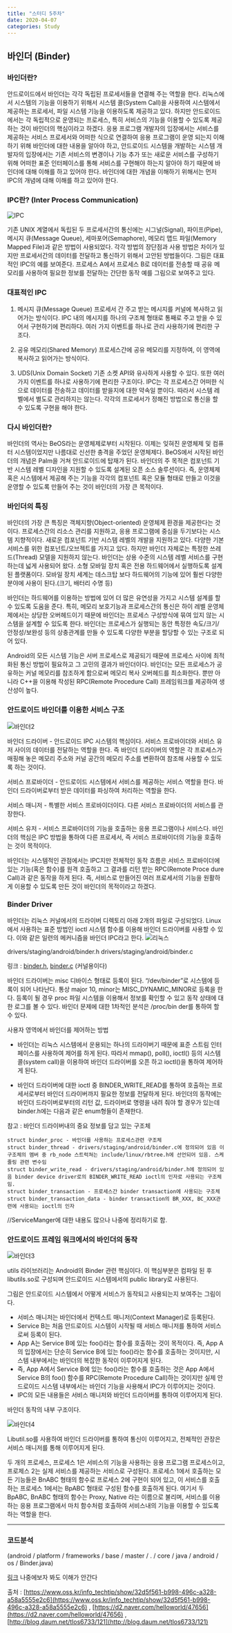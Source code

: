 ```yaml
---
title: "스터디 5주차"
date: 2020-04-07
categories: Study
---
```


## 바인더 (Binder)

### 바인더란?

안드로이드에서 바인더는 각각 독립된 프로세서들을 연결해 주는 역할을 한다. 리눅스에서 시스템의 기능을 이용하기 위해서 시스템 콜(System Call)을 사용하여 시스템에서 제공하는 프로세서, 파일 시스템 기능을 이용하도록 제공하고 있다. 하지만 안드로이드에서는 각 독립적으로 운영되는 프로세스, 특히 서비스의 기능을 이용할 수 있도록 제공하는 것이 바인더의 핵심이라고 하겠다. 응용 프로그램 개발자의 입장에서는 서비스를 제공하는 서비스 프로세서와 어떠한 식으로 연결하여 응용 프로그램이 운영 되는지 이해하기 위해 바인더에 대한 내용을 알아야 하고, 안드로이드 시스템을 개발하는 시스템 개발자의 입장에서는 기존 서비스의 변경이나 기능 추가 또는 새로운 서비스를 구성하기 위해 어떠한 표준 인터페이스를 통해 서비스를 구현해야 하는지 알아야 하기 때문에 바인더에 대해 이해를 하고 있어야 한다. 바인더에 대한 개념을 이해하기 위해서는 먼저 IPC의 개념에 대해 이해를 하고 있어야 한다.

### IPC란? (Inter Process Communication)

![IPC](https://www.oss.kr/oss/images/news/000000005592-0003.jpg)

기존 UNIX 계열에서 독립된 두 프로세서간의 통신에는 시그널(Signal), 파이프(Pipe), 메시지 큐(Message Queue), 세마포어(Semaphore), 메모리 맵드 파일(Memory Mapped File)과 같은 방법이 사용되었다.
각각 방법의 장단점과 사용 방법은 차이가 있지만 프로세서간의 데이터를 전달하고 통신하기 위해서 고안된 방법들이다.
그림은 대표적인 IPC의 예를 보여준다. 프로세스 A에서 프로세스 B로 데이터를 전송할 때 공유 메모리를 사용하여 필요한 정보를 전달하는 간단한 동작 예를 그림으로 보여주고 있다.

### 대표적인 IPC

1) 메시지 큐(Message Queue)
프로세서 간 주고 받는 메시지를 커널에 복사하고 읽어가는 방식이다. IPC 내의 메시지를 하나의 구조체 형태로 통째로 주고 받을 수 있어서 구현하기에 편리하다. 여러 가지 이벤트를 하나로 관리 사용하기에 편리한 구조다.

2) 공유 메모리(Shared Memory)
프로세스간에 공유 메모리를 지정하여, 이 영역에 복사하고 읽어가는 방식이다.

3) UDS(Unix Domain Socket)
기존 소켓 API와 유사하게 사용할 수 있다. 또한 여러 가지 이벤트를 하나로 사용하기에 편리한 구조이다.
IPC는 각 프로세스간 어떠한 식으로 데이터를 전송하고 데이터를 받을지에 대한 약속일 뿐이다. 따라서 시스템 레벨에서 별도로 관리하지는 않는다. 각각의 프로세서가 정해진 방법으로 통신을 할 수 있도록 구현을 해야 한다.

### 다시 바인더란?

바인더의 역사는 BeOS라는 운영체제로부터 시작된다. 이제는 잊혀진 운영체제 및 컴퓨터 시스템이었지만 나름대로 신선한 충격을 주었던 운영체제다. BeOS에서 시작된 바인더의 개념은 Palm을 거쳐 안드로이드에 탑재가 된다. 바인더의 주 목적은 컴포넌트 기반 시스템 레벨 디자인을 지원할 수 있도록 설계된 오픈 소스 솔루션이다. 즉, 운영체제 혹은 시스템에서 제공해 주는 기능을 각각의 컴포넌트 혹은 모듈 형태로 만들고 이것을 운영할 수 있도록 만들어 주는 것이 바인더의 가장 큰 목적이다.

### 바인더의 특징

바인더의 가장 큰 특징은 객체지향(Object-oriented) 운영체제 환경을 제공한다는 것이다.
프로세스간의 리소스 관리를 지원하고, 응용 프로그램에 중심을 두기보다는 시스템 지향적이다. 새로운 컴포넌트 기반 시스템 레벨의 개발을 지원하고 있다. 다양한 기본서비스를 위한 컴포넌트/오브젝트를 가지고 있다. 하지만 바인더 자체로는 특정한 쓰레드(Thread) 모델을 지원하지 않는다. 바인더는 상용 수준의 시스템 레벨 서비스를 구현하는데 넓게 사용되어 왔다. 소형 모바일 장치 혹은 전용 하드웨어에서 실행하도록 설계된 플랫폼이다. 모바일 장치 세계는 데스크탑 보다 하드웨어의 기능에 있어 훨씬 다양한 분야에 사용이 된다.(크기, 배터리 수명 등)

바인더는 하드웨어를 이용하는 방법에 있어 더 많은 유연성을 가지고 시스템 설계를 할 수 있도록 도움을 준다. 특히, 메모리 보호기능과 프로세스간의 통신은 하이 레벨 운영체제에서는 상당한 오버헤드이기 때문에 바인더는 프로세스 구성방식에 묶여 있지 않는 시스템을 설계할 수 있도록 한다. 바인더는 프로세스가 실행되는 동안 특정한 속도/크기/안정성/보완성 등의 상충관계를 만들 수 있도록 다양한 부분을 할당할 수 있는 구조로 되어 있다.

Android의 모든 시스템 기능은 서버 프로세스로 제공되기 때문에 프로세스 사이에 최적화된 통신 방법이 필요하고 그 고민의 결과가 바인더이다. 바인더는 모든 프로세스가 공유하는 커널 메모리를 참조하게 함으로써 메모리 복사 오버헤드를 최소화한다. 뿐만 아니라 C++을 이용해 작성된 RPC(Remote Procedure Call) 프레임워크를 제공하여 생산성이 높다.

### 안드로이드 바인더를 이용한 서비스 구조

![바인더2](https://www.oss.kr/oss/images/news/000000005592-0004.jpg)

바인더 드라이버 - 안드로이드 IPC 시스템의 핵심이다. 서비스 프로바이더와 서비스 유저 사이의 데이터를 전달하는 역할을 한다.
즉 바인더 드라이버의 역할은 각 프로세스가 매핑해 놓은 메모리 주소와 커널 공간의 메모리 주소를 변환하여 참조해 사용할 수 있도록 하는 것이다.

서비스 프로바이더 - 안드로이드 시스템에서 서비스를 제공하는 서비스 역할을 한다. 바인더 드라이버로부터 받은 데이터를 파싱하여 처리하는 역할을 한다.

서비스 매니저 - 특별한 서비스 프로바이더이다. 다른 서비스 프로바이더의 서비스를 관장한다.

서비스 유저 - 서비스 프로바이더의 기능을 호출하는 응용 프로그램이나 서비스다. 바인더의 핵심은 IPC 방법을 통하여 다른 프로세서, 즉 서비스 프로바이더의 기능을 호출하는 것이 목적이다.

바인더는 시스템적인 관점에서는 IPC지만 전체적인 동작 흐름은 서비스 프로바이더에 있는 기능(혹은 함수)를 원격 호출하고 그 결과를 리턴 받는 RPC(Remote Proce dure Call)과 같은 동작을 하게 된다. 즉, 서비스로 만들어진 여러 프로세서의 기능을 원활하게 이용할 수 있도록 만든 것이 바인더의 목적이라고 하겠다.

### Binder Driver

바인더는 리눅스 커널에서의 드라이버 디렉토리 아래 2개의 파일로 구성되었다.
Linux에서 사용하는 표준 방법인 ioctl 시스템 함수를 이용해 바인더 드라이버를 사용할 수 있다. 이와 같은 일련의 메커니즘을 바인더 IPC라고 한다.
![리눅스](https://d2.naver.com/content/images/2015/06/helloworld-47656-8.png)

drivers/staging/android/binder.h
drivers/staging/android/binder.c

링크 : [binder.h](https://android.googlesource.com/kernel/common.git/+/d4fe84dd6eebc11774808f2eb094ed0826fa3c33/drivers/staging/android/binder.h),
[binder.c](https://android.googlesource.com/kernel/common.git/+/d4fe84dd6eebc11774808f2eb094ed0826fa3c33/drivers/staging/android/binder.c)
(커널용이다)

바인더 드라이버는 misc 디바이스 형태로 등록이 된다. “/dev/binder”로 시스템에 등록이 되어 나타난다. 통상 major 10, minor는 MISC_DYNAMIC_MINOR로 등록을 한다. 등록이 될 경우 proc 파일 시스템을 이용해서 정보를 확인할 수 있고 동작 상태에 대한 로그를 볼 수 있다. 바인더 문제에 대한 1차적인 분석은 /proc/bin der를 통하여 할 수 있다.

사용자 영역에서 바인더를 제어하는 방법

- 바인더는 리눅스 시스템에서 운용되는 하나의 드라이버기 때문에 표준 스트림 인터페이스를 사용하여 제어를 하게 된다. 따라서 mmap(), poll(), ioctl() 등의 시스템 콜(system call)을 이용하여 바인더 드라이버를 오픈 하고 ioctl()을 통하여 제어하게 된다.

- 바인더 드라이버에 대한 ioctl 중 BINDER_WRITE_READ를 통하여 호출하는 프로세서로부터 바인더 드라이버까지 필요한 정보를 전달하게 된다.
바인더의 동작에는 바인더 드라이버로부터의 리턴 값, 드라이버로 명령을 내려 줘야 할 경우가 있는데 binder.h에는 다음과 같은 enum형들이 존재한다.

참고 : 바인더 드라이버내의 중요 정보를 담고 있는 구조체
```
struct binder_proc - 바인더를 사용하는 프로세스관련 구조체
struct binder_thread - drivers/staging/android/binder.c에 정의되어 있음 이 구조체의 멤버 중 rb_node 스트럭쳐는 include/linux/rbtree.h에 선언되어 있음. 스케줄링 관련 변수임
struct binder_write_read - drivers/staging/android/binder.h에 정의되어 있음 binder device driver로의 BINDER_WRITE_READ ioctl의 인자로 사용되는 구조체임.
struct binder_transaction - 프로세스간 binder transaction에 사용되는 구조체
struct binder_transaction_data - binder transaction의 BR_XXX, BC_XXX관련에 사용되는 ioctl의 인자
```

//ServiceManger에 대한 내용도 많으나 나중에 정리하기로 함.

### 안드로이드 프레임 워크에서의 바인더의 동작

![바인더3](https://www.oss.kr/oss/images/news/000000005592-0006.jpg)

utils 라이브러리는 Android의 Binder 관련 핵심이다. 이 핵심부분은 컴파일 된 후 libutils.so로 구성되며 안드로이드 시스템에서의 public library로 사용된다.

그림은 안드로이드 시스템에서 어떻게 서비스가 동작되고 사용되는지 보여주는 그림이다.

- 서비스 매니저는 바인더에서 컨텍스트 매니저(Context Manager)로 등록된다.
- Service B는 처음 안드로이드 시스템이 시작될 때 서비스 매니저를 통하여 서비스로써 등록이 된다.
- App A는 Service B에 있는 foo()라는 함수를 호출하는 것이 목적이다. 즉, App A의 입장에서는 단순히 Service B에 있는 foo()라는 함수를 호출하는 것이지만, 시스템 내부에서는 바인더의 복잡한 동작이 이루어지게 된다.
- 즉, App A에서 Service B에 있는 foo()라는 함수를 호출하는 것은 App A에서 Service B의 foo() 함수를 RPC(Remote Procedure Call)하는 것이지만 실제 안드로이드 시스템 내부에서는 바인더 기능을 사용해서 IPC가 이루어지는 것이다.
- IPC의 모든 내용들은 서비스 매니저와 바인더 드라이버를 통하여 이루어지게 된다.

바인더 동작의 내부 구조이다.

![바인더4](https://www.oss.kr/oss/images/news/000000005592-0007.jpg)

Libutil.so를 사용하여 바인더 드라이버를 통하여 통신이 이루어지고, 전체적인 관장은 서비스 매니저를 통해 이루어지게 된다.

두 개의 프로세스, 프로세스 1은 서비스의 기능을 사용하는 응용 프로그램 프로세스이고, 프로제스 2는 실제 서비스를 제공하는 서비스로 구성된다. 프로세스 1에서 호출하는 모든 기능들은 BnABC 형태의 함수로 프로세스 2에 구현이 되어 있고, 이 서비스를 호출하는 프로세스 1에서는 BpABC 형태로 구성된 함수를 호출하게 된다. 여기서 두 BpABC, BnABC 형태의 함수는 Proxy, Native 라는 이름으로 불리며, 서비스를 이용하는 응용 프로그램에서 마치 함수처럼 호출하여 서비스내의 기능을 이용할 수 있도록 하는 역할을 한다.

_ _ _

### 코드분석
(android / platform / frameworks / base / master / . / core / java / android / os / Binder.java)

[링크](https://android.googlesource.com/platform/frameworks/base/+/master/core/java/android/os/Binder.java)
나중에보자 봐도 이해가 안간다






출처 : [https://www.oss.kr/info_techtip/show/32d5f561-b998-496c-a328-a58a5555e2c6](https://www.oss.kr/info_techtip/show/32d5f561-b998-496c-a328-a58a5555e2c6) , [https://d2.naver.com/helloworld/47656](https://d2.naver.com/helloworld/47656) , [http://blog.daum.net/tlos6733/121](http://blog.daum.net/tlos6733/121)

